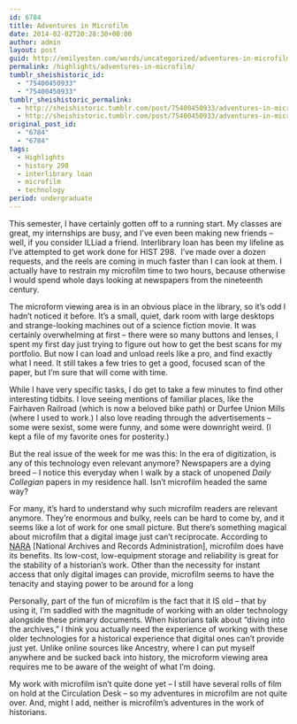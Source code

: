 ```yaml
---
id: 6784
title: Adventures in Microfilm
date: 2014-02-02T20:28:30+00:00
author: admin
layout: post
guid: http://emilyesten.com/words/uncategorized/adventures-in-microfilm/
permalink: /highlights/adventures-in-microfilm/
tumblr_sheishistoric_id:
  - "75400450933"
  - "75400450933"
tumblr_sheishistoric_permalink:
  - http://sheishistoric.tumblr.com/post/75400450933/adventures-in-microfilm
  - http://sheishistoric.tumblr.com/post/75400450933/adventures-in-microfilm
original_post_id:
  - "6784"
  - "6784"
tags:
  - Highlights
  - history 298
  - interlibrary loan
  - microfilm
  - technology
period: undergraduate
---
```

This semester, I have certainly gotten off to a running start. My classes are great, my internships are busy, and I’ve even been making new friends – well, if you consider ILLiad a friend. Interlibrary loan has been my lifeline as I’ve attempted to get work done for HIST 298.  I’ve made over a dozen requests, and the reels are coming in much faster than I can look at them. I actually have to restrain my microfilm time to two hours, because otherwise I would spend whole days looking at newspapers from the nineteenth century.<!-- more -->

The microform viewing area is in an obvious place in the library, so it’s odd I hadn’t noticed it before. It’s a small, quiet, dark room with large desktops and strange-looking machines out of a science fiction movie. It was certainly overwhelming at first – there were so many buttons and lenses, I spent my first day just trying to figure out how to get the best scans for my portfolio. But now I can load and unload reels like a pro, and find exactly what I need. It still takes a few tries to get a good, focused scan of the paper, but I’m sure that will come with time.

While I have very specific tasks, I do get to take a few minutes to find other interesting tidbits. I love seeing mentions of familiar places, like the Fairhaven Railroad (which is now a beloved bike path) or Durfee Union Mills (where I used to work.) I also love reading through the advertisements &#8211; some were sexist, some were funny, and some were downright weird. (I kept a file of my favorite ones for posterity.)

But the real issue of the week for me was this: In the era of digitization, is any of this technology even relevant anymore? Newspapers are a dying breed – I notice this everyday when I walk by a stack of unopened _Daily Collegian_ papers in my residence hall. Isn’t microfilm headed the same way? 

For many, it’s hard to understand why such microfilm readers are relevant anymore. They’re enormous and bulky, reels can be hard to come by, and it seems like a lot of work for one small picture. But there’s something magical about microfilm that a digital image just can’t reciprocate. According to <a href="http://www.archives.gov/preservation/formats/microfilming.html" target="_blank">NARA</a> [National Archives and Records Administration], microfilm does have its benefits. Its low-cost, low-equipment storage and reliability is great for the stability of a historian’s work. Other than the necessity for instant access that only digital images can provide, microfilm seems to have the tenacity and staying power to be around for a long

Personally, part of the fun of microfilm is the fact that it IS old – that by using it, I’m saddled with the magnitude of working with an older technology alongside these primary documents. When historians talk about “diving into the archives,” I think you actually need the experience of working with these older technologies for a historical experience that digital ones can’t provide just yet. Unlike online sources like Ancestry, where I can put myself anywhere and be sucked back into history, the microform viewing area requires me to be aware of the weight of what I’m doing.  

My work with microfilm isn’t quite done yet – I still have several rolls of film on hold at the Circulation Desk – so my adventures in microfilm are not quite over. And, might I add, neither is microfilm’s adventures in the work of historians. 
